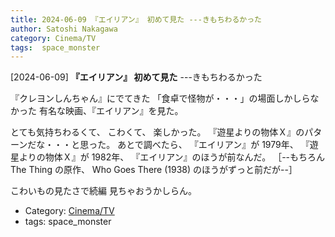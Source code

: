 ```yaml
---
title: 2024-06-09 『エイリアン』 初めて見た ---きもちわるかった
author: Satoshi Nakagawa
category: Cinema/TV
tags:  space_monster
---
```


[2024-06-09] **『エイリアン』 初めて見た**  ---きもちわるかった

 『クレヨンしんちゃん』にでてきた
「食卓で怪物が・・・」の場面しかしらなかった
有名な映画、『エイリアン』を見た。

 とても気持ちわるくて、
こわくて、
楽しかった。
『遊星よりの物体Ｘ』のパターンだな・・・と思った。
あとで調べたら、
『エイリアン』が 1979年、
『遊星よりの物体Ｘ』が 1982年、
『エイリアン』のほうが前なんだ。
［--もちろん The Thing の原作、
Who Goes There (1938) のほうがずっと前だが--］

 こわいもの見たさで続編 見ちゃおうかしらん。

- Category: [Cinema/TV](https://merapano.github.io/categories.html#Cinema/TV)
- tags:  space_monster
